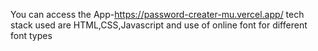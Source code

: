 You can access the App-https://password-creater-mu.vercel.app/
tech stack used are HTML,CSS,Javascript
and use of online font for different font types
